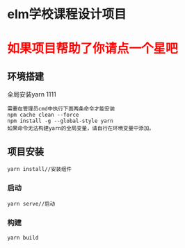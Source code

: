 # elm学校课程设计项目

# <font color=red>如果项目帮助了你请点一个星吧</font>

## 环境搭建
全局安装yarn
1111

```
需要在管理员cmd中执行下面两条命令才能安装
npm cache clean --force
npm install -g --global-style yarn
如果命令无法构建yarn的全局变量，请自行在环境变量中添加。
```
## 项目安装
```
yarn install//安装组件
```

### 启动
```
yarn serve//启动
```

### 构建
```
yarn build
```


